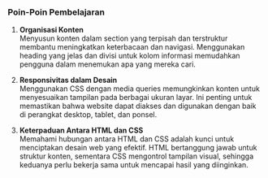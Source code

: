 ### Poin-Poin Pembelajaran

1. **Organisasi Konten**  
   Menyusun konten dalam section yang terpisah dan terstruktur membantu meningkatkan keterbacaan dan navigasi. Menggunakan heading yang jelas dan divisi untuk kolom informasi memudahkan pengguna dalam menemukan apa yang mereka cari.

2. **Responsivitas dalam Desain**  
   Menggunakan CSS dengan media queries memungkinkan konten untuk menyesuaikan tampilan pada berbagai ukuran layar. Ini penting untuk memastikan bahwa website dapat diakses dan digunakan dengan baik di perangkat desktop, tablet, dan ponsel.

3. **Keterpaduan Antara HTML dan CSS**  
   Memahami hubungan antara HTML dan CSS adalah kunci untuk menciptakan desain web yang efektif. HTML bertanggung jawab untuk struktur konten, sementara CSS mengontrol tampilan visual, sehingga keduanya perlu bekerja sama untuk mencapai hasil yang diinginkan.


